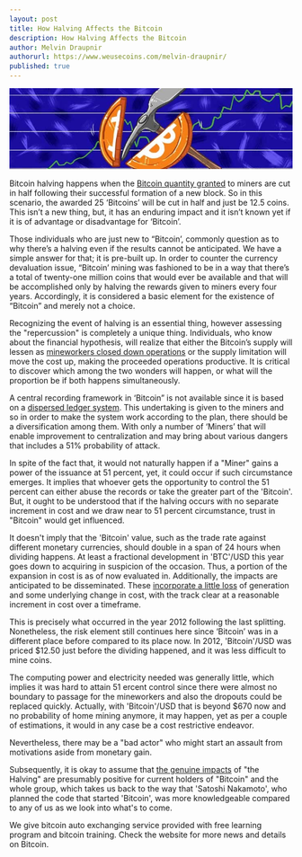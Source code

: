 ```yaml
---
layout: post
title: How Halving Affects the Bitcoin
description: How Halving Affects the Bitcoin
author: Melvin Draupnir
authorurl: https://www.weusecoins.com/melvin-draupnir/
published: true
---
```


<center><img src="/images/bitcoin-halving.jpg" alt="bitcoin halving" /></center>

Bitcoin halving happens when the <a href="/how-to-mine-bitcoins/">Bitcoin quantity granted</a> to miners are cut in half following their successful formation of a new block. So in this scenario, the awarded 25 ‘Bitcoins’ will be cut in half and just be 12.5 coins. This isn’t a new thing, but, it has an enduring impact and it isn’t known yet if it is of advantage or disadvantage for ‘Bitcoin’.
 
Those individuals who are just new to “Bitcoin’, commonly question as to why there’s a halving even if the results cannot be anticipated. We have a simple answer for that; it is pre-built up. In order to counter the currency devaluation issue, “Bitcoin’ mining was fashioned to be in a way that there’s a total of twenty-one million coins that would ever be available and that will be accomplished only by halving the rewards given to miners every four years. Accordingly, it is considered a basic element for the existence of “Bitcoin” and merely not a choice. 
 
Recognizing the event of halving is an essential thing, however assessing the "repercussion" is completely a unique thing. Individuals, who know about the financial hypothesis, will realize that either the Bitcoin’s supply will lessen as <a href="/start/">mineworkers closed down operations</a> or the supply limitation will move the cost up, making the proceeded operations productive. It is critical to discover which among the two wonders will happen, or what will the proportion be if both happens simultaneously.  
 
A central recording framework in ‘Bitcoin” is not available since it is based on a <a href="/what-is-bitcoin-miner/">dispersed ledger system</a>. This undertaking is given to the miners and so in order to make the system work according to the plan, there should be a diversification among them. With only a number of ‘Miners’ that will enable improvement to centralization and may bring about various dangers that includes a 51% probability of attack. 

In spite of the fact that, it would not naturally happen if a "Miner" gains a power of  the issuance at 51 percent, yet, it could occur if such circumstance emerges. It implies that whoever gets the opportunity to control the 51 percent can either abuse the records or take the greater part of the 'Bitcoin'. But, it ought to be understood that if the halving occurs with no separate increment in cost and we draw near to 51 percent circumstance, trust in "Bitcoin" would get influenced. 
 
It doesn't imply that the 'Bitcoin' value, such as the trade rate against different monetary currencies, should double in a span of 24 hours when dividing happens. At least a fractional development in 'BTC'/USD this year goes down to acquiring in suspicion of the occasion. Thus, a portion of the expansion in cost is as of now evaluated in. Additionally, the impacts are anticipated to be disseminated. These <a href="/what-is-bitcoin-mining/">incorporate a little loss</a> of generation and some underlying change in cost, with the track clear at a reasonable increment in cost over a timeframe. 
 
This is precisely what occurred in the year 2012 following the last splitting. Nonetheless, the risk element still continues here since ‘Bitcoin’ was in a different place before compared to its place now.  In 2012, 'Bitcoin'/USD was priced $12.50 just before the dividing happened, and it was less difficult to mine coins. 

The computing power and electricity needed was generally little, which implies it was hard to attain 51 ercent control since there were almost no boundary to passage for the mineworkers and also the dropouts could be replaced quickly. Actually, with 'Bitcoin'/USD that is beyond $670 now and no probability of home mining anymore, it may happen, yet as per a couple of estimations, it would in any case be a cost restrictive endeavor. 

Nevertheless, there may be a "bad actor" who might start an assault from motivations aside from monetary gain.
 
Subsequently, it is okay to assume that <a href="/what-is-bitcoin/">the genuine impacts</a> of "the Halving" are presumably positive for current holders of "Bitcoin" and the whole group, which takes us back to the way that 'Satoshi Nakamoto', who planned the code that started 'Bitcoin', was more knowledgeable compared to any of us as we look into what's to come. 
 
We give bitcoin auto exchanging service provided with free learning program and bitcoin training. Check the website for more news and details on Bitcoin.
